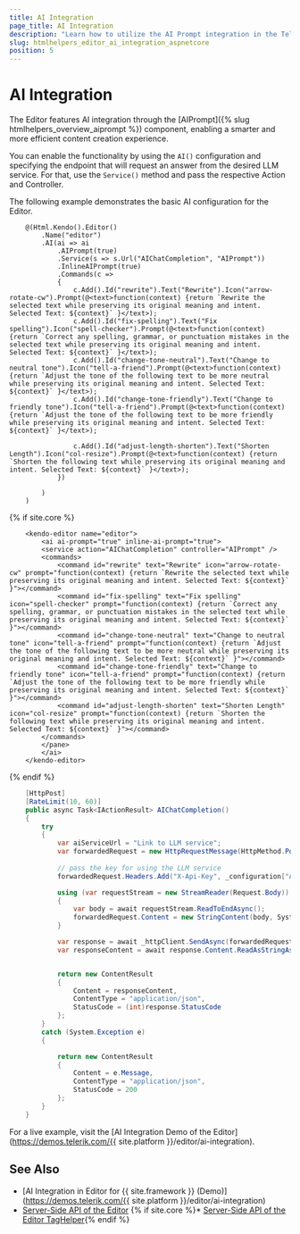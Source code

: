 ```yaml
---
title: AI Integration
page_title: AI Integration
description: "Learn how to utilize the AI Prompt integration in the Telerik UI Editor component for {{ site.framework }}."
slug: htmlhelpers_editor_ai_integration_aspnetcore
position: 5
---
```


# AI Integration

The Editor features AI integration through the [AIPrompt]({% slug htmlhelpers_overview_aiprompt %}) component, enabling a smarter and more efficient content creation experience.

You can enable the functionality by using the `AI()` configuration and specifying the endpoint that will request an answer from the desired LLM service. For that, use the `Service()` method and pass the respective Action and Controller.

The following example demonstrates the basic AI configuration for the Editor.

```HtmlHelper
    @(Html.Kendo().Editor()
        .Name("editor")
        .AI(ai => ai
            .AIPrompt(true)
            .Service(s => s.Url("AIChatCompletion", "AIPrompt"))
            .InlineAIPrompt(true)
            .Commands(c =>
            {
                c.Add().Id("rewrite").Text("Rewrite").Icon("arrow-rotate-cw").Prompt(@<text>function(context) {return `Rewrite the selected text while preserving its original meaning and intent. Selected Text: ${context}` }</text>);
                c.Add().Id("fix-spelling").Text("Fix spelling").Icon("spell-checker").Prompt(@<text>function(context) {return `Correct any spelling, grammar, or punctuation mistakes in the selected text while preserving its original meaning and intent. Selected Text: ${context}` }</text>);
                c.Add().Id("change-tone-neutral").Text("Change to neutral tone").Icon("tell-a-friend").Prompt(@<text>function(context) {return `Adjust the tone of the following text to be more neutral while preserving its original meaning and intent. Selected Text: ${context}` }</text>);
                c.Add().Id("change-tone-friendly").Text("Change to friendly tone").Icon("tell-a-friend").Prompt(@<text>function(context) {return `Adjust the tone of the following text to be more friendly while preserving its original meaning and intent. Selected Text: ${context}` }</text>);

                c.Add().Id("adjust-length-shorten").Text("Shorten Length").Icon("col-resize").Prompt(@<text>function(context) {return `Shorten the following text while preserving its original meaning and intent. Selected Text: ${context}` }</text>);
            })
        
        )
    )
```
{% if site.core %}
```TagHelper
    <kendo-editor name="editor">
        <ai ai-prompt="true" inline-ai-prompt="true">
        <service action="AIChatCompletion" controller="AIPrompt" />
        <commands>
            <command id="rewrite" text="Rewrite" icon="arrow-rotate-cw" prompt="function(context) {return `Rewrite the selected text while preserving its original meaning and intent. Selected Text: ${context}` }"></command>
            <command id="fix-spelling" text="Fix spelling" icon="spell-checker" prompt="function(context) {return `Correct any spelling, grammar, or punctuation mistakes in the selected text while preserving its original meaning and intent. Selected Text: ${context}` }"></command>
            <command id="change-tone-neutral" text="Change to neutral tone" icon="tell-a-friend" prompt="function(context) {return `Adjust the tone of the following text to be more neutral while preserving its original meaning and intent. Selected Text: ${context}` }"></command>
            <command id="change-tone-friendly" text="Change to friendly tone" icon="tell-a-friend" prompt="function(context) {return `Adjust the tone of the following text to be more friendly while preserving its original meaning and intent. Selected Text: ${context}` }"></command>
            <command id="adjust-length-shorten" text="Shorten Length" icon="col-resize" prompt="function(context) {return `Shorten the following text while preserving its original meaning and intent. Selected Text: ${context}` }"></command>
        </commands>
        </pane>
        </ai>
    </kendo-editor>
```
{% endif %}
```C#
    [HttpPost]
    [RateLimit(10, 60)]
    public async Task<IActionResult> AIChatCompletion()
    {
        try
        {
            var aiServiceUrl = "Link to LLM service";
            var forwardedRequest = new HttpRequestMessage(HttpMethod.Post, aiServiceUrl);
            
            // pass the key for using the LLM service
            forwardedRequest.Headers.Add("X-Api-Key", _configuration["AI:ApiKey"]);

            using (var requestStream = new StreamReader(Request.Body))
            {
                var body = await requestStream.ReadToEndAsync();
                forwardedRequest.Content = new StringContent(body, System.Text.Encoding.UTF8, Request.ContentType);
            }

            var response = await _httpClient.SendAsync(forwardedRequest);
            var responseContent = await response.Content.ReadAsStringAsync();


            return new ContentResult
            {
                Content = responseContent,
                ContentType = "application/json",
                StatusCode = (int)response.StatusCode
            };
        }
        catch (System.Exception e)
        {

            return new ContentResult
            {
                Content = e.Message,
                ContentType = "application/json",
                StatusCode = 200
            };
        }
    }
```
For a live example, visit the [AI Integration Demo of the Editor](https://demos.telerik.com/{{ site.platform }}/editor/ai-integration).
## See Also

* [AI Integration in Editor for {{ site.framework }} (Demo)](https://demos.telerik.com/{{ site.platform }}/editor/ai-integration)
* [Server-Side API of the Editor](/api/editor)
{% if site.core %}* [Server-Side API of the Editor TagHelper](/api/taghelpers/editor){% endif %}
